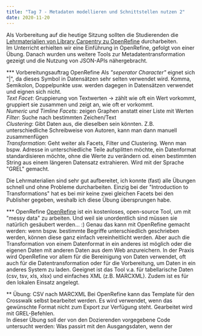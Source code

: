 ```yaml
---
title: "Tag 7 - Metadaten modellieren und Schnittstellen nutzen 2"
date: 2020-11-20
---
```


Als Vorbereitung auf die heutige Sitzung sollten die Studierenden die [Lehrmaterialien von Library Carpentry zu OpenRefine](https://librarycarpentry.org/lc-open-refine/) durcharbeiten.  
Im Unterricht erhielten wir eine Einführung in OpenRefine, gefolgt von einer Übung. Danach wurden uns weitere Tools zur Metadatentransformation gezeigt und die Nutzung von JSON-APIs nähergebracht.  

*** Vorbereitungsauftrag OpenRefine
Als *"seperator Character"* eignet sich "|", da dieses Symbol in Datensätzen sehr selten verwendet wird. Komma, Semikolon, Doppelpunkte usw. werden dagegen in Datensätzen verwendet und eignen sich nicht.  
*Text Facet*: Gruppierung von Textwerten -> zählt wie oft ein Wert vorkommt, gruppiert sie zusammen und zeigt an, wie oft er vorkommt.  
*Numeric und Timline Facets*: zeigen Graphen anstatt einer Liste mit Werten  
*Filter*: Suche nach bestimmten Zeichen/Text  
*Clustering*: Gibt Daten aus, die dieselben sein könnten. Z.B. unterschiedliche Schreibweise von Autoren, kann man dann manuell zusammenfügen  
*Transformation*: Geht weiter als Facets, Filter und Clustering. Wenn man bspw. Adresse in unterschiedliche Teile aufsplitten möchte, ein Datenformat standardisieren möchte, ohne die Werte zu verändern od. einen bestimmten String aus einem längeren Datensatz extrahieren. Wird mit der Sprache "GREL" gemacht.  

Die Lehrmaterialien sind sehr gut aufbereitet, ich konnte (fast) alle Übungen schnell und ohne Probleme durcharbeiten. Einzig bei der "Introduction to Transformations" hat es bei mir keine zwei gleichen Facets bei den Publisher gegeben, weshalb ich diese Übung übersprungen habe.

*** OpenRefine
[OpenRefine](https://openrefine.org/) ist ein kostenloses, open-source Tool, um mit "messy data" zu arbeiten. Und weil sie unordentlich sind müssen sie natürlich gesäubert werden... :) Genau das kann mit OpenRefine gemacht werden: wenn bspw. bestimmte Begriffe unterschiedlich geschrieben werden, können diese ganz einfach vereinheitlicht werden. Aber auch die Transformation von einem Datenformat in ein anderes ist möglich oder die eigenen Daten mit anderen Daten aus dem Web anzureichern.
In der Praxis wird OpenRefine vor allem für die Bereinigung von Daten verwendet, oft auch für die Datentransformation oder für die Vorbereitung, um Daten in ein anderes System zu laden. 
Geeignet ist das Tool v.a. für tabellarische Daten (csv, tsv, xls, xlsx) und einfaches XML (z.B. MARCXML). Zudem ist es für den lokalen Einsatz angelegt. 

** Übung: CSV nach MARCXML 
Bei OpenRefine kann das Template für den Crosswalk selbst bearbeitet werden. Es wird verwendet, wenn das gewünschte Format nicht zum Export zur Verfügung steht.  Gearbeitet wird mit GREL-Befehlen.  
In dieser Übung soll der von den Dozierenden vorgegebene Code untersucht werden: Was passirt mit den Ausgangsdaten, wenn der 
